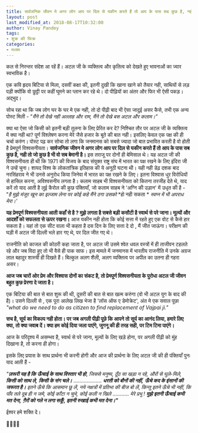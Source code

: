 ```yaml
---
title: सार्वजनिक जीवन मे अगर लोग आप पर दिल से यकीन करते हैं तो आप के पास सब कुछ है, नही तो जो कुछ है भी वो सब बेमानी है।
layout: post
last_modified_at: 2018-08-17T10:32:00
author: Vinay Pandey
tags:
- शुक्र की फिक्र
categories:
- मध्यम
---
```

कल से निरन्तर संदेश आ रहें हैं।
अटल जी के व्यक्तित्व और कृतित्व को देखते हुए भावनाओं का ज्वार स्वभाविक है। 

एक कवि हृदय बिटिया से मिला, दसवीं कक्षा की, इतनी दुखी कि खाना खाने को तैयार नही, साथियों से लड़ पड़ी क्योंकि वो छुट्टी पर कहीं घूमने का प्लान कर रहे थे। दो पीढ़ियों का अंतर और फिर भी ऐसी पकड़। अद्भुद। 

सोच रहा था कि जब लोग घर के घर मे एक नही, तो दो पीढ़ी बाद भी ऐसा जादुई असर कैसे, तभी
एक अन्य पोस्ट मिली -
"*मैंने तो देखे नही अल्लाह और राम,*
*मैंने तो देखे बस अटल और कलाम।"*

क्या था ऐसा जो किसी को इतनी बड़ी तुलना के लिए प्रेरित कर दे? निश्चित तौर पर अटल जी के व्यक्तित्व में क्या नही था?  पूर्ण विश्लेषण करना मेरे जैसे हजार के बूते की बात नही। इसलिए केवल एक पक्ष की ही चर्चा करुंग।  पोस्ट पढ़ कर सोचा तो लगा कि जनमानस को सबसे ज्यादा जो बात प्रभावित करती है वो होती है प्रेमपूर्ण विश्वसनीयता। **सार्वजनिक जीवन मे अगर लोग आप पर दिल से यकीन करते हैं तो आप के पास सब कुछ है, नही तो जो कुछ है भी वो सब बेमानी है।**
 इस तराजू पर दोनों ही बेमिसाल थे। यह अटल जी की विश्वसनीयता ही थी कि 1971 की विजय के बाद संयुक्त राष्ट्र संघ में भारत का पक्ष रखने के लिए इंदिरा जी ने उन्हें चुना। शायद विश्व के लोकतांत्रिक इतिहास की ये अनूठी घटना थी। यही नही डेढ़ दशक बाद नरसिंहराव ने भी उनसे अनुरोध किया जिनेवा में भारत का पक्ष रखने के लिए। इतना विश्वास धुर विरोधियों से हासिल करना,  अविश्वसनीय लगता है। कलाम साहब भी 
विश्वसनीयता को कितना तरजीह देते थे, याद करें तो याद आती है लुई कैरोल की कुछ पंक्तियाँ, जो कलाम साहब ने  'अग्नि की उड़ान' में उधृत की है -
"*है मुझे मंजूर*
*खून का इल्जाम लेना*
*पर कोई कहे*
*मैंने ठगा उसको*
*हो नही सकता *
*स्वप्न में भी अपराध मेरा।'*

**यह प्रेमपूर्ण विश्वसनीयता आती कहाँ से है ? मुझे लगता है सबसे बड़ी कसौटी है स्वार्थ से परे जाना। मूल्यों और आदर्शों को सफलता से ऊपर रखना।** आज यकीन नही होता कि कोई सत्ता में रहते हुए एक वोट से कैसे हार सकता है। यहां तो एक सीट वाला भी कहता है दस दिन के लिए सत्ता दे दो , मैं जीत जाऊंगा। परीक्षण की घड़ी में  अटल जी दिल्ली भले हार गए थे, पर दिल जीत गए थे। 

राजनीति को काजल की कोठरी कहा जाता है, पर अटल जी उसमे श्वेत धवल वस्त्रों में ही ताजीवन टहलते रहे और जब विदा हुए तो भी वैसे ही पाक साफ। इस मामले में जनमानस में भारतीय राजनीति में उनके अग्रज लाल बहादुर शास्त्री ही दिखते हैं। बिल्कुल अलग शैली, अलग व्यक्तित्व पर अपील का उतना ही गहरा असर। 

**आज जब चारों ओर प्रेम और  विश्वास दोनों का संकट है, तो प्रेमपूर्ण विश्वसनीयता के पुरोधा अटल जी जीवन बहुत कुछ प्रेरणा दे जाता है।**

एक बिटिया की बात से बात शुरू की थी, दूसरी की बात से बात खत्म करुंगा (वो भी अटल युग के बाद की है)। उसने दिल्ली से , एक पूरा आलेख लिख भेजा है 'लॉस ऑफ ए डेमोक्रेट', अंत मे एक सवाल पूछा *"what do we need to do as citizen to find replacement of Vajpai ji."* 

**सच है, सूर्य का विकल्प नही होता। पर जब अगली पीढ़ी पूछे कि आपने तो सूर्य का आनंद लिया, हमारे लिए क्या, तो क्या जवाब दें। क्या हम कोई दिया जला पाएंगे, जुगनू की ही तरह सही, पर टिम टिमा पाएंगे।** 

आज के परिदृश्य में असम्भव है, स्वार्थ से परे जाना, मूल्यों के लिए खड़े होना, पर अगली पीढ़ी को मुंह दिखाना है, तो करना ही होगा। 

इसके लिए प्रयास के साथ प्रार्थना भी करनी होगी और आज की प्रार्थना के लिए अटल जी की ही पंक्तियाँ पुनः याद आती हैं -

*"**ज़रूरी यह है कि***
***ऊँचाई के साथ विस्तार भी हो***, 
*जिससे मनुष्य*, 
*ठूँठ सा खड़ा न रहे,* 
*औरों से घुले-मिले,*
***किसी को साथ ले,***
***किसी के संग चले।*** 
...................
***धरती को बौनों की नहीं,*** 
***ऊँचे कद के इंसानों की जरूरत है।*** 
*इतने ऊँचे कि आसमान छू लें*, 
*नये नक्षत्रों में प्रतिभा की बीज बो लें*, 
*किन्तु इतने ऊँचे भी नहीं,*
*कि पाँव तले दूब ही न जमे,*
*कोई काँटा न चुभे,*
*कोई कली न खिले*
...........
*मेरे प्रभु !*
***मुझे इतनी ऊँचाई कभी मत देना,***
***ग़ैरों को गले न लगा सकूँ*,**
***इतनी रुखाई कभी मत देना।"***

ईश्वर हमे शक्ति दे। 

🙏🙏🙏🙏



